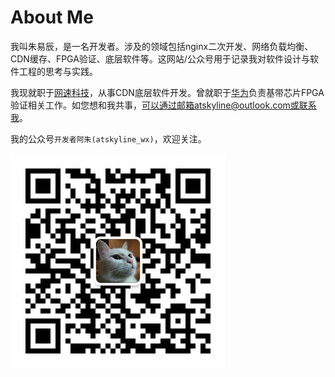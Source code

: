 # About Me

我叫朱易辰，是一名开发者。涉及的领域包括nginx二次开发、网络负载均衡、CDN缓存、FPGA验证、底层软件等。这网站/公众号用于记录我对软件设计与软件工程的思考与实践。

我现就职于[网速科技](https://wangsu.com/)，从事CDN底层软件开发。曾就职于[华为](https://www.huawei.com)负责基带芯片FPGA验证相关工作。如您想和我共事，可以通过邮箱atskyline@outlook.com或联系我。

我的公众号`开发者阿朱(atskyline_wx)`，欢迎关注。

![](./assests/qrcode.jpg)
